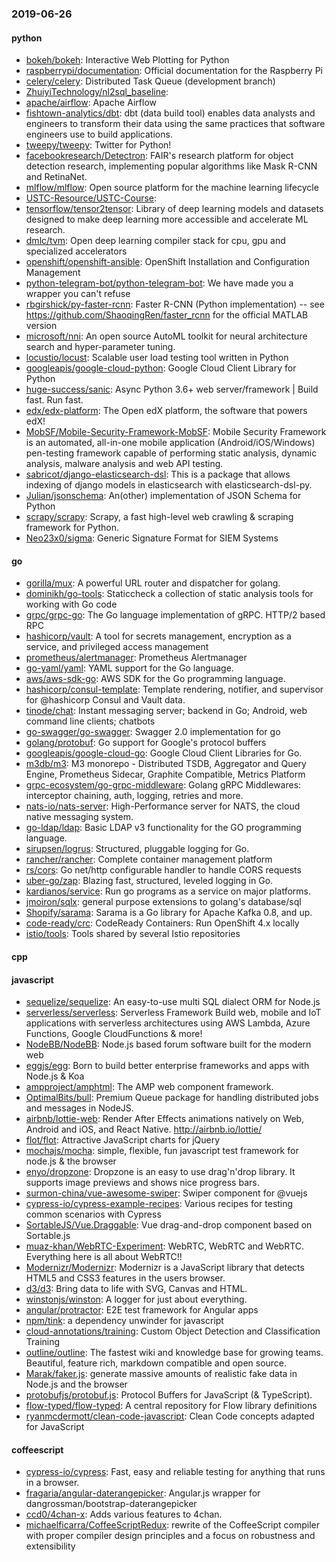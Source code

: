 ### 2019-06-26

#### python
* [bokeh/bokeh](https://github.com/bokeh/bokeh): Interactive Web Plotting for Python
* [raspberrypi/documentation](https://github.com/raspberrypi/documentation): Official documentation for the Raspberry Pi
* [celery/celery](https://github.com/celery/celery): Distributed Task Queue (development branch)
* [ZhuiyiTechnology/nl2sql_baseline](https://github.com/ZhuiyiTechnology/nl2sql_baseline): 
* [apache/airflow](https://github.com/apache/airflow): Apache Airflow
* [fishtown-analytics/dbt](https://github.com/fishtown-analytics/dbt): dbt (data build tool) enables data analysts and engineers to transform their data using the same practices that software engineers use to build applications.
* [tweepy/tweepy](https://github.com/tweepy/tweepy): Twitter for Python!
* [facebookresearch/Detectron](https://github.com/facebookresearch/Detectron): FAIR's research platform for object detection research, implementing popular algorithms like Mask R-CNN and RetinaNet.
* [mlflow/mlflow](https://github.com/mlflow/mlflow): Open source platform for the machine learning lifecycle
* [USTC-Resource/USTC-Course](https://github.com/USTC-Resource/USTC-Course): 
* [tensorflow/tensor2tensor](https://github.com/tensorflow/tensor2tensor): Library of deep learning models and datasets designed to make deep learning more accessible and accelerate ML research.
* [dmlc/tvm](https://github.com/dmlc/tvm): Open deep learning compiler stack for cpu, gpu and specialized accelerators
* [openshift/openshift-ansible](https://github.com/openshift/openshift-ansible): OpenShift Installation and Configuration Management
* [python-telegram-bot/python-telegram-bot](https://github.com/python-telegram-bot/python-telegram-bot): We have made you a wrapper you can't refuse
* [rbgirshick/py-faster-rcnn](https://github.com/rbgirshick/py-faster-rcnn): Faster R-CNN (Python implementation) -- see https://github.com/ShaoqingRen/faster_rcnn for the official MATLAB version
* [microsoft/nni](https://github.com/microsoft/nni): An open source AutoML toolkit for neural architecture search and hyper-parameter tuning.
* [locustio/locust](https://github.com/locustio/locust): Scalable user load testing tool written in Python
* [googleapis/google-cloud-python](https://github.com/googleapis/google-cloud-python): Google Cloud Client Library for Python
* [huge-success/sanic](https://github.com/huge-success/sanic): Async Python 3.6+ web server/framework | Build fast. Run fast.
* [edx/edx-platform](https://github.com/edx/edx-platform): The Open edX platform, the software that powers edX!
* [MobSF/Mobile-Security-Framework-MobSF](https://github.com/MobSF/Mobile-Security-Framework-MobSF): Mobile Security Framework is an automated, all-in-one mobile application (Android/iOS/Windows) pen-testing framework capable of performing static analysis, dynamic analysis, malware analysis and web API testing.
* [sabricot/django-elasticsearch-dsl](https://github.com/sabricot/django-elasticsearch-dsl): This is a package that allows indexing of django models in elasticsearch with elasticsearch-dsl-py.
* [Julian/jsonschema](https://github.com/Julian/jsonschema): An(other) implementation of JSON Schema for Python
* [scrapy/scrapy](https://github.com/scrapy/scrapy): Scrapy, a fast high-level web crawling & scraping framework for Python.
* [Neo23x0/sigma](https://github.com/Neo23x0/sigma): Generic Signature Format for SIEM Systems

#### go
* [gorilla/mux](https://github.com/gorilla/mux): A powerful URL router and dispatcher for golang.
* [dominikh/go-tools](https://github.com/dominikh/go-tools): Staticcheck  a collection of static analysis tools for working with Go code
* [grpc/grpc-go](https://github.com/grpc/grpc-go): The Go language implementation of gRPC. HTTP/2 based RPC
* [hashicorp/vault](https://github.com/hashicorp/vault): A tool for secrets management, encryption as a service, and privileged access management
* [prometheus/alertmanager](https://github.com/prometheus/alertmanager): Prometheus Alertmanager
* [go-yaml/yaml](https://github.com/go-yaml/yaml): YAML support for the Go language.
* [aws/aws-sdk-go](https://github.com/aws/aws-sdk-go): AWS SDK for the Go programming language.
* [hashicorp/consul-template](https://github.com/hashicorp/consul-template): Template rendering, notifier, and supervisor for @hashicorp Consul and Vault data.
* [tinode/chat](https://github.com/tinode/chat): Instant messaging server; backend in Go; Android, web command line clients; chatbots
* [go-swagger/go-swagger](https://github.com/go-swagger/go-swagger): Swagger 2.0 implementation for go
* [golang/protobuf](https://github.com/golang/protobuf): Go support for Google's protocol buffers
* [googleapis/google-cloud-go](https://github.com/googleapis/google-cloud-go): Google Cloud Client Libraries for Go.
* [m3db/m3](https://github.com/m3db/m3): M3 monorepo - Distributed TSDB, Aggregator and Query Engine, Prometheus Sidecar, Graphite Compatible, Metrics Platform
* [grpc-ecosystem/go-grpc-middleware](https://github.com/grpc-ecosystem/go-grpc-middleware): Golang gRPC Middlewares: interceptor chaining, auth, logging, retries and more.
* [nats-io/nats-server](https://github.com/nats-io/nats-server): High-Performance server for NATS, the cloud native messaging system.
* [go-ldap/ldap](https://github.com/go-ldap/ldap): Basic LDAP v3 functionality for the GO programming language.
* [sirupsen/logrus](https://github.com/sirupsen/logrus): Structured, pluggable logging for Go.
* [rancher/rancher](https://github.com/rancher/rancher): Complete container management platform
* [rs/cors](https://github.com/rs/cors): Go net/http configurable handler to handle CORS requests
* [uber-go/zap](https://github.com/uber-go/zap): Blazing fast, structured, leveled logging in Go.
* [kardianos/service](https://github.com/kardianos/service): Run go programs as a service on major platforms.
* [jmoiron/sqlx](https://github.com/jmoiron/sqlx): general purpose extensions to golang's database/sql
* [Shopify/sarama](https://github.com/Shopify/sarama): Sarama is a Go library for Apache Kafka 0.8, and up.
* [code-ready/crc](https://github.com/code-ready/crc): CodeReady Containers: Run OpenShift 4.x locally
* [istio/tools](https://github.com/istio/tools): Tools shared by several Istio repositories

#### cpp

#### javascript
* [sequelize/sequelize](https://github.com/sequelize/sequelize): An easy-to-use multi SQL dialect ORM for Node.js
* [serverless/serverless](https://github.com/serverless/serverless): Serverless Framework  Build web, mobile and IoT applications with serverless architectures using AWS Lambda, Azure Functions, Google CloudFunctions & more! 
* [NodeBB/NodeBB](https://github.com/NodeBB/NodeBB): Node.js based forum software built for the modern web
* [eggjs/egg](https://github.com/eggjs/egg):  Born to build better enterprise frameworks and apps with Node.js & Koa
* [ampproject/amphtml](https://github.com/ampproject/amphtml): The AMP web component framework.
* [OptimalBits/bull](https://github.com/OptimalBits/bull): Premium Queue package for handling distributed jobs and messages in NodeJS.
* [airbnb/lottie-web](https://github.com/airbnb/lottie-web): Render After Effects animations natively on Web, Android and iOS, and React Native. http://airbnb.io/lottie/
* [flot/flot](https://github.com/flot/flot): Attractive JavaScript charts for jQuery
* [mochajs/mocha](https://github.com/mochajs/mocha):  simple, flexible, fun javascript test framework for node.js & the browser
* [enyo/dropzone](https://github.com/enyo/dropzone): Dropzone is an easy to use drag'n'drop library. It supports image previews and shows nice progress bars.
* [surmon-china/vue-awesome-swiper](https://github.com/surmon-china/vue-awesome-swiper):  Swiper component for @vuejs
* [cypress-io/cypress-example-recipes](https://github.com/cypress-io/cypress-example-recipes): Various recipes for testing common scenarios with Cypress
* [SortableJS/Vue.Draggable](https://github.com/SortableJS/Vue.Draggable): Vue drag-and-drop component based on Sortable.js
* [muaz-khan/WebRTC-Experiment](https://github.com/muaz-khan/WebRTC-Experiment): WebRTC, WebRTC and WebRTC. Everything here is all about WebRTC!!
* [Modernizr/Modernizr](https://github.com/Modernizr/Modernizr): Modernizr is a JavaScript library that detects HTML5 and CSS3 features in the users browser.
* [d3/d3](https://github.com/d3/d3): Bring data to life with SVG, Canvas and HTML. 
* [winstonjs/winston](https://github.com/winstonjs/winston): A logger for just about everything.
* [angular/protractor](https://github.com/angular/protractor): E2E test framework for Angular apps
* [npm/tink](https://github.com/npm/tink): a dependency unwinder for javascript
* [cloud-annotations/training](https://github.com/cloud-annotations/training):  Custom Object Detection and Classification Training
* [outline/outline](https://github.com/outline/outline): The fastest wiki and knowledge base for growing teams. Beautiful, feature rich, markdown compatible and open source.
* [Marak/faker.js](https://github.com/Marak/faker.js): generate massive amounts of realistic fake data in Node.js and the browser
* [protobufjs/protobuf.js](https://github.com/protobufjs/protobuf.js): Protocol Buffers for JavaScript (& TypeScript).
* [flow-typed/flow-typed](https://github.com/flow-typed/flow-typed): A central repository for Flow library definitions
* [ryanmcdermott/clean-code-javascript](https://github.com/ryanmcdermott/clean-code-javascript):  Clean Code concepts adapted for JavaScript

#### coffeescript
* [cypress-io/cypress](https://github.com/cypress-io/cypress): Fast, easy and reliable testing for anything that runs in a browser.
* [fragaria/angular-daterangepicker](https://github.com/fragaria/angular-daterangepicker): Angular.js wrapper for dangrossman/bootstrap-daterangepicker
* [ccd0/4chan-x](https://github.com/ccd0/4chan-x): Adds various features to 4chan.
* [michaelficarra/CoffeeScriptRedux](https://github.com/michaelficarra/CoffeeScriptRedux):  rewrite of the CoffeeScript compiler with proper compiler design principles and a focus on robustness and extensibility
